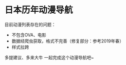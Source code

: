 # 日本历年动漫导航


目前动漫列表存在的问题：
- 不包含OVA、电影
- 数据经爬虫获取，格式不完善（修复部分：参考2019年春）
- 样式拉跨


多提建议、多来大牛
一起完成这个动漫导航吧~
